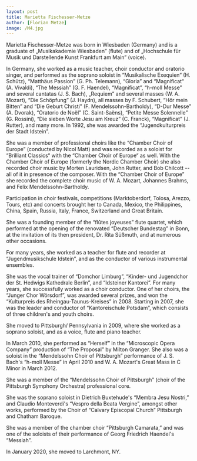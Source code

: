 ```yaml
---
layout: post
title: Marietta Fischesser-Metze
author: [Florian Metze]
image: /M4.jpg
---
```


Marietta Fischesser-Metze was born in Wiesbaden (Germany) and is a graduate of „Musikakademie Wiesbaden” (flute) and of „Hochschule für Musik und Darstellende Kunst Frankfurt am Main” (voice).

In Germany, she worked as a music teacher, choir conductor and oratorio singer, and performed as the soprano soloist in “Musikalische Exequien“ (H. Schütz), “Matthäus Passion” (G. Ph. Telemann), “Gloria” and “Magnificat“ (A. Vivaldi), “The Messiah” (G. F. Haendel), “Magnificat”, “h-moll Messe” and several cantatas (J. S. Bach), „Requiem” and several masses (W. A. Mozart), “Die Schöpfung” (J. Haydn), all masses by F. Schubert, “Hör mein Bitten” and “Die Geburt Christi” (F. Mendelssohn-Bartholdy), “D-Dur Messe” (A. Dvorak),  “Oratorio de Noël” (C. Saint-Saëns), “Petite Messe Solennelle” (G. Rossini), “Die sieben Worte Jesu am Kreuz” (C. Franck), “Magnificat” (J. Rutter), and many more. In 1992, she was awarded the “Jugendkulturpreis der Stadt Idstein”. 

She was a member of professional choirs like the “Chamber Choir of Europe” (conducted by Nicol Matt) and was recorded as a soloist for “Brilliant Classics“ with the “Chamber Choir of Europe“ as well. With the Chamber Choir of Europe (formerly the Nordic Chamber Choir) she also recorded choir music by Morten Lauridsen, John Rutter, and Bob Chilcott -- all of it in presence of the composer. With the “Chamber Choir of Europe” she recorded the complete choir music of W. A. Mozart, Johannes Brahms, and Felix Mendelssohn-Bartholdy.

Participation in choir festivals, competitions (Marktoberdorf, Tolosa, Arezzo, Tours, etc) and concerts brought her to Canada, Mexico, the Philippines, China, Spain, Russia, Italy, France, Switzerland and Great Britain. 

She was a founding member of the “flûtes joyeuses” flute quartet, which performed at the opening of the renovated “Deutscher Bundestag” in Bonn, at the invitation of its then president, Dr. Rita Süßmuth, and at numerous other occasions.

For many years, she worked as a teacher for flute and recorder at “Jugendmusikschule Idstein”, and as the conductor of various instrumental ensembles.

She was the vocal trainer of “Domchor Limburg”, “Kinder- und Jugendchor der St. Hedwigs Kathedrale Berlin”, and “Idsteiner Kantorei”. For many years, she successfully worked as a choir conductor. One of her choirs, the “Junger Chor Wörsdorf”, was awarded several prizes, and won the “Kulturpreis des Rheingau-Taunus-Kreises” in 2008. Starting in 2007, she was the leader and conductor of “Kantoreischule Potsdam”, which consists of three children's and youth choirs. 

She moved to Pittsburgh/ Pennsylvania in 2009, where she worked as a soprano soloist, and as a voice, flute and piano teacher.

In March 2010, she performed as “Herself” in the “Microscopic Opera Company” production of “The Proposal” by Milton Granger. She also was a soloist in the “Mendelssohn Choir of Pittsburgh” performance of J. S. Bach's “h-moll Messe” in April 2010 and W. A. Mozart's Great Mass in C Minor in March 2012.

She was a member of the “Mendelssohn Choir of Pittsburgh” (choir of the Pittsburgh Symphony Orchestra) professional core.

She was the soprano soloist in Dietrich Buxtehude's “Membra Jesu Nostri,” and Claudio Monteverdi's “Vespro della Beata Vergine”, amongst other works, performed by the Choir of “Calvary Episcopal Church” Pittsburgh and Chatham Baroque.

She was a member of the chamber choir “Pittsburgh Camarata,” and was one of the soloists of their performance of Georg Friedrich Haendel's “Messiah”.

In January 2020, she moved to Larchmont, NY.
